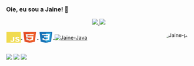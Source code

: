 ### Oie, eu sou a Jaine! 👋

<div align="center">
  <a href="https://github.com/jaine-kiefer">
  <img height="180em" src="https://github-readme-stats.vercel.app/api?username=jaine-kiefer&show_icons=true&theme=dracula&include_all_commits=true&count_private=true"/>
  <img height="180em" src="https://github-readme-stats.vercel.app/api/top-langs/?username=jaine-kiefer&layout=compact&langs_count=7&theme=dracula"/>
</div>

<div style="display: inline_block"><br>
  <img align="center" alt="Jaine-Js" height="30" width="40" src="https://raw.githubusercontent.com/devicons/devicon/master/icons/javascript/javascript-plain.svg">
  <img align="center" alt="Jaine-HTML" height="30" width="40" src="https://raw.githubusercontent.com/devicons/devicon/master/icons/html5/html5-original.svg">
  <img align="center" alt="Jaine-CSS" height="30" width="40" src="https://raw.githubusercontent.com/devicons/devicon/master/icons/css3/css3-original.svg">
  <img align= "center" alt="Jaine-Java" height="30" width="40" src="https://cdn.jsdelivr.net/gh/devicons/devicon/icons/java/java-plain-wordmark.svg">

  <img align="right" alt="Jaine-pic" height="150" style="border-radius:50px;" src="https://media.giphy.com/media/TRUJ0BJOxOmru/giphy.gif">
</div>
  
  ##
 
<div> 
  <a href="https://instagram.com/jaine_kiefer" target="_blank"><img src="https://img.shields.io/badge/-Instagram-%23E4405F?style=for-the-badge&logo=instagram&logoColor=white" target="_blank"></a>
  <a href="https://https://www.linkedin.com/in/jaine-kiefer-1775a1170/" target="_blank"><img src="https://img.shields.io/badge/-LinkedIn-%230077B5?style=for-the-badge&logo=linkedin&logoColor=white" target="_blank"></a> 
    <a href="https://https://www.linkedin.com/in/jaine-kiefer-1775a1170/" target="_blank"><img src="https://img.shields.io/badge/Medium-12100E?style=for-the-badge&logo=medium&logoColor=white" target="_blank"></a>  
</div>
  
  

